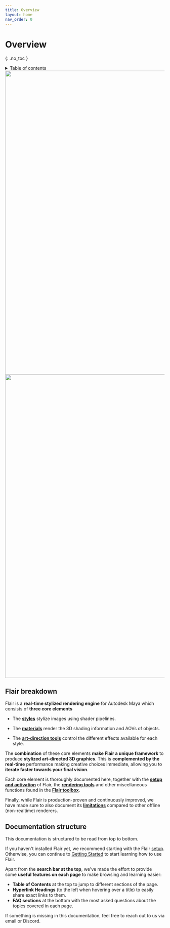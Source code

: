 ```yaml
---
title: Overview
layout: home
nav_order: 0
---
```

# Overview
{: .no_toc }

<details close markdown="block">
  <summary>
    Table of contents
  </summary>
  {: .text-delta }
1. TOC
{:toc}
</details>

<!-- HEAD-->
<link rel="stylesheet" href="https://docs.artineering.io/assets/css/twentytwenty/twentytwenty.css" type="text/css" media="screen"/>

<!-- EMBED -->
<figure class="flair-hero">
    <div id="flair-comparison" class="twentytwenty-container">
        <!-- The before image is first -->
        <img src="https://docs.artineering.io/media/styles/with_flair.jpg" style="width: 100vw"/>
        <!-- The after image is last -->
        <img src="https://docs.artineering.io/media/styles/without_flair.jpg" style="width: 100vw"/>
    </div>
</figure>

<style>
    body { margin: 0 }
    .flair-hero { margin: 0; cursor: none;}
    .twentytwenty-handle { cursor: none; }
</style>

<script
  src="https://code.jquery.com/jquery-3.6.1.min.js"
  integrity="sha256-o88AwQnZB+VDvE9tvIXrMQaPlFFSUTR+nldQm1LuPXQ="
  crossorigin="anonymous">
</script>

<script>
  $(function(){
    $("#flair-comparison").twentytwenty({
    move_slider_on_hover: true,
    no_overlay: true,
    });
  });
</script>

<!-- FOOTER -->
<script src="https://docs.artineering.io/assets/js/twentytwenty/jquery.event.move.js" type="text/javascript"></script>
<script src="https://docs.artineering.io/assets/js/twentytwenty/jquery.twentytwenty.js" type="text/javascript"></script>



## Flair breakdown

Flair is a **real-time stylized rendering engine** for Autodesk Maya which consists of **three core elements**

* The [**styles**](./styles) stylize images using shader pipelines.

* The [**materials**](./materials) render the 3D shading information and AOVs of objects.

* The [**art-direction tools**](./art-direction) control the different effects available for each style.

The **combination** of these core elements **make Flair a unique framework** to produce **stylized art-directed 3D graphics**.
This is **complemented by the real-time** performance making creative choices immediate, allowing you to **iterate faster towards your final vision**.

Each core element is thoroughly documented here, together with the [**setup and activation**](./setup) of Flair, the [**rendering tools**](./rendering) and other miscellaneous functions found in the [**Flair toolbox**](./toolbox).

Finally, while Flair is production-proven and continuously improved, we have made sure to also document its [**limitations**](./limitations) compared to other offline (non-realtime) renderers.

## Documentation structure

This documentation is structured to be read from top to bottom.

If you haven't installed Flair yet, we recommend starting with the Flair [setup](./setup).  
Otherwise, you can continue to [Getting Started](./getting-started) to start learning how to use Flair.

Apart from the **search bar at the top**, we've made the effort to provide some **useful features on each page** to make browsing and learning easier:
* **Table of Contents** at the top to jump to different sections of the page.
* **Hyperlink Headings** (to the left when hovering over a title) to easily share exact links to them. 
* **FAQ sections** at the bottom with the most asked questions about the topics covered in each page.

If something is missing in this documentation, feel free to reach out to us via email or Discord.
